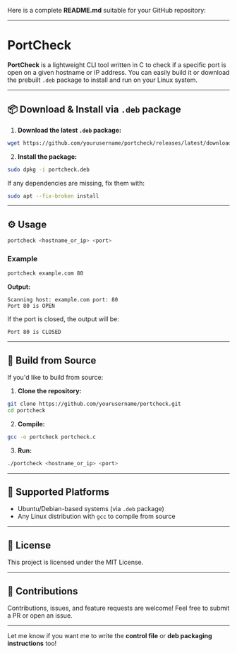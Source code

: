 Here is a complete **README.md** suitable for your GitHub repository:

---

# PortCheck

**PortCheck** is a lightweight CLI tool written in C to check if a specific port is open on a given hostname or IP address.
You can easily build it or download the prebuilt `.deb` package to install and run on your Linux system.

---

## 📦 Download & Install via `.deb` package

1. **Download the latest `.deb` package:**

```bash
wget https://github.com/yourusername/portcheck/releases/latest/download/portcheck.deb
```

2. **Install the package:**

```bash
sudo dpkg -i portcheck.deb
```

If any dependencies are missing, fix them with:

```bash
sudo apt --fix-broken install
```

---

## ⚙️ Usage

```bash
portcheck <hostname_or_ip> <port>
```

### Example

```bash
portcheck example.com 80
```

**Output:**

```
Scanning host: example.com port: 80
Port 80 is OPEN
```

If the port is closed, the output will be:

```
Port 80 is CLOSED
```

---

## 🔨 Build from Source

If you'd like to build from source:

1. **Clone the repository:**

```bash
git clone https://github.com/yourusername/portcheck.git
cd portcheck
```

2. **Compile:**

```bash
gcc -o portcheck portcheck.c
```

3. **Run:**

```bash
./portcheck <hostname_or_ip> <port>
```

---

## 🐧 Supported Platforms

* Ubuntu/Debian-based systems (via `.deb` package)
* Any Linux distribution with `gcc` to compile from source

---

## 📜 License

This project is licensed under the MIT License.

---

## 🤝 Contributions

Contributions, issues, and feature requests are welcome! Feel free to submit a PR or open an issue.

---

Let me know if you want me to write the **control file** or **deb packaging instructions** too!
